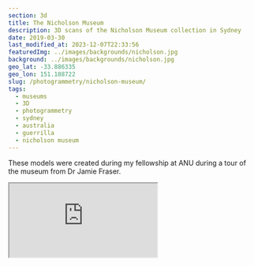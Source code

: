 ```yaml
---
section: 3d
title: The Nicholson Museum
description: 3D scans of the Nicholson Museum collection in Sydney
date: 2019-03-30
last_modified_at: 2023-12-07T22:33:56
featuredImg: ../images/backgrounds/nicholson.jpg
background: ../images/backgrounds/nicholson.jpg
geo_lat: -33.886335
geo_lon: 151.188722
slug: /photogrammetry/nicholson-museum/
tags:
  - museums
  - 3D
  - photogrammetry
  - sydney
  - australia
  - guerrilla
  - nicholson museum
---
```


These models were created during my fellowship at ANU during a tour of the museum from Dr Jamie Fraser.

<div class="ratio ratio-1x1 mb-3">
    <iframe title="A 3D model playlist from the Nicholson Museum, Sydney" src="https://sketchfab.com/playlists/embed?collection=57be5a814cce4dab9ed891e65771213a"  allow="autoplay; fullscreen; vr" mozallowfullscreen="true" webkitallowfullscreen="true"></iframe>
</div>
